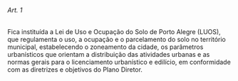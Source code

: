 
###### Art. 1
Fica instituída a Lei de Uso e Ocupação do Solo de Porto Alegre (LUOS), que regulamenta o uso, a ocupação e o parcelamento do solo no território municipal, estabelecendo o zoneamento da cidade, os parâmetros urbanísticos que orientam a distribuição das atividades urbanas e as normas gerais para o licenciamento urbanístico e edilício, em conformidade com as diretrizes e objetivos do Plano Diretor.
